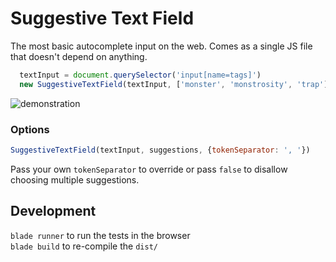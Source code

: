 # Suggestive Text Field
The most basic autocomplete input on the web. Comes as a single JS file that doesn't depend on anything.

```javascript
  textInput = document.querySelector('input[name=tags]')
  new SuggestiveTextField(textInput, ['monster', 'monstrosity', 'trap'])
```

![demonstration](http://i64.tinypic.com/j0i8w2.gif)

### Options

```javascript
SuggestiveTextField(textInput, suggestions, {tokenSeparator: ', '})
```

Pass your own `tokenSeparator` to override or pass `false` to disallow choosing multiple suggestions.

## Development

`blade runner` to run the tests in the browser<br>
`blade build` to re-compile the `dist/`

